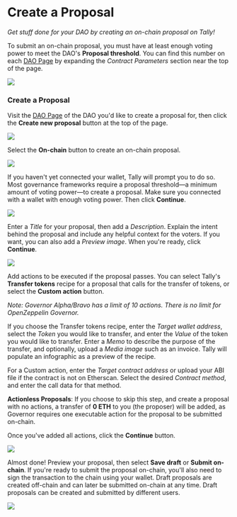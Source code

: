 # Create a Proposal

_Get stuff done for your DAO by creating an on-chain proposal on Tally!_

To submit an on-chain proposal, you must have at least enough voting power to meet the DAO's **Proposal threshold**. You can find this number on each [DAO Page](https://help.tally.xyz/article/22-dao-page) by expanding the _Contract Parameters_ section near the top of the page.

![](https://p434.p1.n0.cdn.getcloudapp.com/items/Wnu7L511/62adb73a-14cf-43fc-a2ec-f18d81da37fd.jpg?v=41fa4940cdd4058e9c1c5300247c9fab)

###

### Create a Proposal

Visit the [DAO Page](https://help.tally.xyz/article/22-dao-page) of the DAO you'd like to create a proposal for, then click the **Create new proposal** button at the top of the page.

![](https://p434.p1.n0.cdn.getcloudapp.com/items/QwunPyl6/e697afc8-e8ab-4dec-9f45-bbc144cecd99.jpg?v=b579d8623233d7b814860afbda6c3b66)

Select the **On-chain** button to create an on-chain proposal.

![](https://p434.p1.n0.cdn.getcloudapp.com/items/P8uQnKN6/8f8a7281-f86e-46db-8aaa-0836a3d10fb7.jpg?v=d15f2d2bacf987f04bfd8b7aea930903)

If you haven't yet connected your wallet, Tally will prompt you to do so. Most governance frameworks require a proposal threshold—a minimum amount of voting power—to create a proposal. Make sure you connected with a wallet with enough voting power. Then click **Continue**.

![](https://p434.p1.n0.cdn.getcloudapp.com/items/X6uRgGj2/bc81b614-618f-4326-a7b9-23c5cf49ec82.jpg?v=7aaf60e7686ab39166e3773b184fa759)

Enter a _Title_ for your proposal, then add a _Description_. Explain the intent behind the proposal and include any helpful context for the voters. If you want, you can also add a _Preview image_. When you're ready, click **Continue**.

![](https://p434.p1.n0.cdn.getcloudapp.com/items/JruodQY2/5c6be690-b392-4fd3-a839-a30c2f8fcc62.jpg?v=ec1b49dc2ba42b813e887326755b9ca3)

Add actions to be executed if the proposal passes. You can select Tally's **Transfer tokens** recipe for a proposal that calls for the transfer of tokens, or select the **Custom action** button.

_Note:_ _Governor Alpha/Bravo has a limit of 10 actions. There is no limit for OpenZeppelin Governor._

If you choose the Transfer tokens recipe, enter the _Target wallet address_, select the _Token_ you would like to transfer, and enter the _Value_ of the token you would like to transfer. Enter a _Memo_ to describe the purpose of the transfer, and optionally, upload a _Media image_ such as an invoice. Tally will populate an infographic as a preview of the recipe.

For a Custom action, enter the _Target contract address_ or upload your ABI file if the contract is not on Etherscan. Select the desired _Contract method_, and enter the call data for that method.

**Actionless Proposals**: If you choose to skip this step, and create a proposal with no actions, a transfer of **0 ETH** to you (the proposer) will be added, as Governor requires one executable action for the proposal to be submitted on-chain.

Once you've added all actions, click the **Continue** button.

![](https://p434.p1.n0.cdn.getcloudapp.com/items/E0uyDNkB/3fe88f14-0cc6-4f3a-bd0d-d5275e08b67a.jpg?v=a5d3619aec9617ac43e45aaa299fde8a)

Almost done! Preview your proposal, then select **Save draft** or **Submit on-chain**. If you're ready to submit the proposal on-chain, you'll also need to sign the transaction to the chain using your wallet. Draft proposals are created off-chain and can later be submitted on-chain at any time. Draft proposals can be created and submitted by different users.

![](https://p434.p1.n0.cdn.getcloudapp.com/items/7Ku67loK/d0f2c558-ce64-4819-ac36-289db749ec8c.jpg?v=de8d75da20b24e1840795364bacd20d3)
